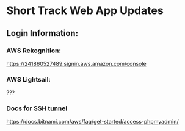 # Short Track Web App Updates

## Login Information:

### AWS Rekognition:

https://241860527489.signin.aws.amazon.com/console

### AWS Lightsail:

???

### Docs for SSH tunnel

https://docs.bitnami.com/aws/faq/get-started/access-phpmyadmin/
